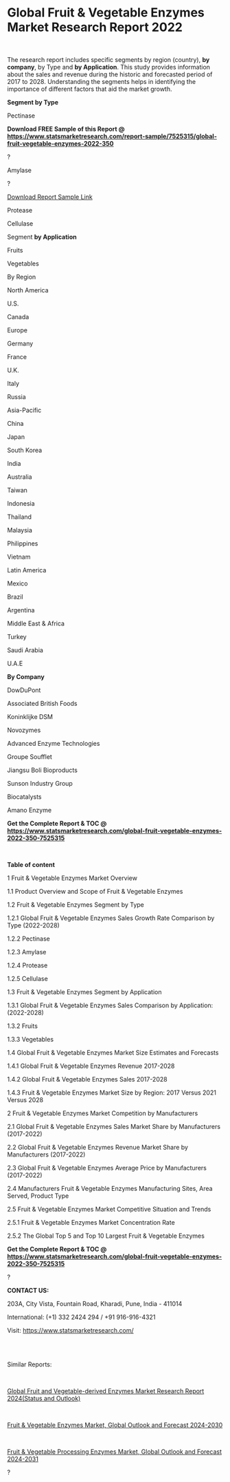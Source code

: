 <h1>Global Fruit & Vegetable Enzymes Market Research Report 2022</h1><br/><p>The research report includes specific segments by region (country), <strong>by company</strong>, by Type and <strong>by Application</strong>. This study provides information about the sales and revenue during the historic and forecasted period of 2017 to 2028. Understanding the segments helps in identifying the importance of different factors that aid the market growth.</p>
 
 
 
 <p><strong>Segment by Type</strong></p>
 
 
 
 <p>Pectinase</p>
 
 
 
 <div><b>Download FREE Sample of this Report @ <a href="https://www.statsmarketresearch.com/download-free-sample/7525315/global-fruit-vegetable-enzymes-2022-350">https://www.statsmarketresearch.com/report-sample/7525315/global-fruit-vegetable-enzymes-2022-350</a></b></div>
 
 
 
 <p>? </p>
 
 
 
 <p>Amylase</p>
 
 
 
 <p>? </p>
 
 
 
 <p><a href="https://www.statsmarketresearch.com/download-free-sample/7525315/global-fruit-vegetable-enzymes-2022-350">Download Report Sample Link</a></p>
 
 
 
 <p>Protease</p>
 
 
 
 <p>Cellulase</p>
 
 
 
 <p>Segment <strong>by Application</strong></p>
 
 
 
 <p>Fruits</p>
 
 
 
 <p>Vegetables</p>
 
 
 
 <p>By Region</p>
 
 
 
 <p>North America</p>
 
 
 
 <p>U.S.</p>
 
 
 
 <p>Canada</p>
 
 
 
 <p>Europe</p>
 
 
 
 <p>Germany</p>
 
 
 
 <p>France</p>
 
 
 
 <p>U.K.</p>
 
 
 
 <p>Italy</p>
 
 
 
 <p>Russia</p>
 
 
 
 <p>Asia-Pacific</p>
 
 
 
 <p>China</p>
 
 
 
 <p>Japan</p>
 
 
 
 <p>South Korea</p>
 
 
 
 <p>India</p>
 
 
 
 <p>Australia</p>
 
 
 
 <p>Taiwan</p>
 
 
 
 <p>Indonesia</p>
 
 
 
 <p>Thailand</p>
 
 
 
 <p>Malaysia</p>
 
 
 
 <p>Philippines</p>
 
 
 
 <p>Vietnam</p>
 
 
 
 <p>Latin America</p>
 
 
 
 <p>Mexico</p>
 
 
 
 <p>Brazil</p>
 
 
 
 <p>Argentina</p>
 
 
 
 <p>Middle East & Africa</p>
 
 
 
 <p>Turkey</p>
 
 
 
 <p>Saudi Arabia</p>
 
 
 
 <p>U.A.E</p>
 
 
 
 <p><strong>By Company</strong></p>
 
 
 
 <p>DowDuPont</p>
 
 
 
 <p>Associated British Foods</p>
 
 
 
 <p>Koninklijke DSM</p>
 
 
 
 <p>Novozymes</p>
 
 
 
 <p>Advanced Enzyme Technologies</p>
 
 
 
 <p>Groupe Soufflet</p>
 
 
 
 <p>Jiangsu Boli Bioproducts</p>
 
 
 
 <p>Sunson Industry Group</p>
 
 
 
 <p>Biocatalysts</p>
 
 
 
 <p>Amano Enzyme</p>
 
 
 
 <div><b>Get the Complete Report & TOC @ <a href="https://www.statsmarketresearch.com/global-fruit-vegetable-enzymes-2022-350-7525315">https://www.statsmarketresearch.com/global-fruit-vegetable-enzymes-2022-350-7525315</a></b></div>
 
 
 
 <p><br />
 
 <b>Table of content</b></p>
 
 
 
 <p>1 Fruit & Vegetable Enzymes Market Overview<br />
 
 1.1 Product Overview and Scope of Fruit & Vegetable Enzymes<br />
 
 1.2 Fruit & Vegetable Enzymes Segment by Type<br />
 
 1.2.1 Global Fruit & Vegetable Enzymes Sales Growth Rate Comparison by Type (2022-2028)<br />
 
 1.2.2 Pectinase<br />
 
 1.2.3 Amylase<br />
 
 1.2.4 Protease<br />
 
 1.2.5 Cellulase<br />
 
 1.3 Fruit & Vegetable Enzymes Segment by Application<br />
 
 1.3.1 Global Fruit & Vegetable Enzymes Sales Comparison by Application: (2022-2028)<br />
 
 1.3.2 Fruits<br />
 
 1.3.3 Vegetables<br />
 
 1.4 Global Fruit & Vegetable Enzymes Market Size Estimates and Forecasts<br />
 
 1.4.1 Global Fruit & Vegetable Enzymes Revenue 2017-2028<br />
 
 1.4.2 Global Fruit & Vegetable Enzymes Sales 2017-2028<br />
 
 1.4.3 Fruit & Vegetable Enzymes Market Size by Region: 2017 Versus 2021 Versus 2028<br />
 
 2 Fruit & Vegetable Enzymes Market Competition by Manufacturers<br />
 
 2.1 Global Fruit & Vegetable Enzymes Sales Market Share by Manufacturers (2017-2022)<br />
 
 2.2 Global Fruit & Vegetable Enzymes Revenue Market Share by Manufacturers (2017-2022)<br />
 
 2.3 Global Fruit & Vegetable Enzymes Average Price by Manufacturers (2017-2022)<br />
 
 2.4 Manufacturers Fruit & Vegetable Enzymes Manufacturing Sites, Area Served, Product Type<br />
 
 2.5 Fruit & Vegetable Enzymes Market Competitive Situation and Trends<br />
 
 2.5.1 Fruit & Vegetable Enzymes Market Concentration Rate<br />
 
 2.5.2 The Global Top 5 and Top 10 Largest Fruit & Vegetable Enzymes</p>
 
 
 
 <div><b>Get the Complete Report & TOC @ <a href="https://www.statsmarketresearch.com/global-fruit-vegetable-enzymes-2022-350-7525315">https://www.statsmarketresearch.com/global-fruit-vegetable-enzymes-2022-350-7525315</a></b></div>
 
 
 
 <p>? </p>
 
 
 
 <p><b>CONTACT US:</b><br />
 
 203A, City Vista, Fountain Road, Kharadi, Pune, India - 411014<br />
 
 International: (+1) 332 2424 294 / +91 916-916-4321<br />
 
 Visit: <a href="https://www.statsmarketresearch.com/">https://www.statsmarketresearch.com/</a><br />
 
 <br />
 
 <br />
 
 Similar Reports:<br />
 
 <br />
 
 <a href="https://www.statsmarketresearch.com/global-fruit-vegetablederived-enzymes-2024-48-7978775">Global Fruit and Vegetable-derived Enzymes Market Research Report 2024(Status and Outlook)</a><br />
 
 <br />
 
 <a href="https://www.statsmarketresearch.com/global-fruit-vegetable-enzymes-forecast-2024-2030-112-7897964">Fruit & Vegetable Enzymes Market, Global Outlook and Forecast 2024-2030</a><br />
 
 <br />
 
 <a href="https://www.statsmarketresearch.com/global-fruit-vegetable-processing-enzymes-forecast-2024-2031-605-7875836">Fruit & Vegetable Processing Enzymes Market, Global Outlook and Forecast 2024-2031</a><br />
 
 ? </p>